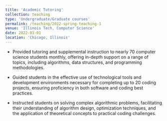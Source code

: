 ```yaml
---
title: 'Academic Tutoring'
collection: teaching
type: 'Undergraduate/Graduate courses'
permalink: /teaching/2022-spring-teaching-1
venue: 'Illinois Tech, Computer Science'
date: 2022-01-01
location: 'Chicago, Illinois'
---
```


- Provided tutoring and supplemental instruction to nearly 70 computer science students monthly, offering in-depth support on a range of topics, including algorithms, data structures, and programming methodologies.

- Guided students in the effective use of technological tools and development environments necessary for completing up to 20 coding projects, ensuring proficiency in both software and coding best practices.

- Instructed students on solving complex algorithmic problems, facilitating their understanding of algorithm design, optimization techniques, and the application of theoretical concepts to practical coding challenges.
